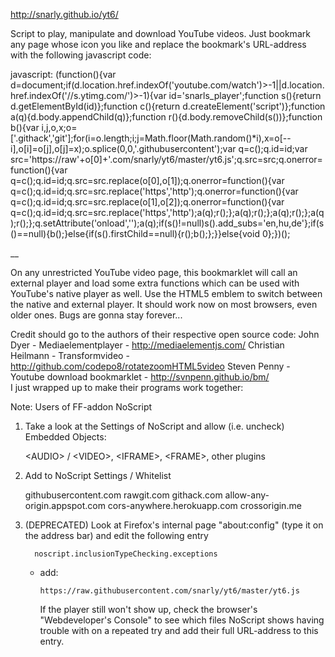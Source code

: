 http://snarly.github.io/yt6/

Script to play, manipulate and download YouTube videos. Just bookmark any page whose icon you like and replace the bookmark's URL-address with the following javascript code:

javascript: (function(){var d=document;if(d.location.href.indexOf('youtube.com/watch')>-1||d.location.href.indexOf('//s.ytimg.com/')>-1){var id='snarls_player';function s(){return d.getElementById(id)};function c(){return d.createElement('script')};function a(q){d.body.appendChild(q)};function r(){d.body.removeChild(s())};function b(){var i,j,o,x;o=['.githack','git'];for(i=o.length;i;j=Math.floor(Math.random()*i),x=o[--i],o[i]=o[j],o[j]=x);o.splice(0,0,'.githubusercontent');var q=c();q.id=id;var src='https://raw'+o[0]+'.com/snarly/yt6/master/yt6.js';q.src=src;q.onerror=function(){var q=c();q.id=id;q.src=src.replace(o[0],o[1]);q.onerror=function(){var q=c();q.id=id;q.src=src.replace('https','http');q.onerror=function(){var q=c();q.id=id;q.src=src.replace(o[1],o[2]);q.onerror=function(){var q=c();q.id=id;q.src=src.replace('https','http');a(q);r();};a(q);r();};a(q);r();};a(q);r();};q.setAttribute('onload','');a(q);if(s()!=null)s().add_subs='en,hu,de'};if(s()==null){b();}else{if(s().firstChild==null){r();b();};}}else{void 0};})();


__

On any unrestricted YouTube video page, this bookmarklet will call an external player and load some extra functions which can be used with YouTube's native player as well. Use the HTML5 emblem to switch between the native and external player. It should work now on most browsers, even older ones. Bugs are gonna stay forever...


Credit should go to the authors of their respective open source code:
   John Dyer - Mediaelementplayer - http://mediaelementjs.com/
   Christian Heilmann - Transformvideo - http://github.com/codepo8/rotatezoomHTML5video
   Steven Penny - Youtube download bookmarklet - http://svnpenn.github.io/bm/   
I just wrapped up to make their programs work together:



Note: Users of FF-addon NoScript

1. Take a look at the Settings of NoScript and allow (i.e. uncheck) Embedded Objects:

      \<AUDIO\> / \<VIDEO\>,
      \<IFRAME\>,
      \<FRAME\>,
      other plugins

2. Add to NoScript Settings / Whitelist

      githubusercontent.com
      rawgit.com
      githack.com
      allow-any-origin.appspot.com
      cors-anywhere.herokuapp.com
      crossorigin.me


3. (DEPRECATED) Look at Firefox's internal page "about:config" (type it on the address bar) and edit the following entry
      
         noscript.inclusionTypeChecking.exceptions
   - add:
   
         https://raw.githubusercontent.com/snarly/yt6/master/yt6.js

      If the player still won't show up, check the browser's "Webdeveloper's Console" to see which files
      NoScript shows having trouble with on a repeated try and add their full URL-address to this entry.

